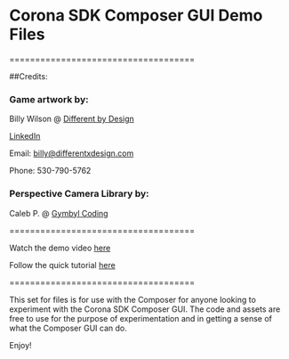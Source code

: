# Corona SDK Composer GUI Demo Files
====================================

##Credits: 

### Game artwork by: 
Billy Wilson @ [Different by Design](dxdportfolio.com)

[LinkedIn](https://www.linkedin.com/profile/view?id=48110179)

Email: billy@differentxdesign.com

Phone: 530-790-5762

### Perspective Camera Library by: 

Caleb P. @ [Gymbyl Coding](http://gymbyl.com/)

====================================

Watch the demo video [here](http://youtu.be/K8zLU-2wtYQ)

Follow the quick tutorial [here](http://docs.coronalabs.com/daily/composer/tutorial.html)

====================================

This set for files is for use with the Composer for anyone looking to experiment with the Corona SDK Composer GUI. The code and assets are free to use for the purpose of experimentation and in getting a sense of what the Composer GUI can do. 

Enjoy!